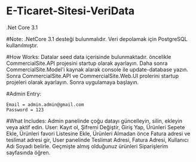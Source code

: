 # E-Ticaret-Sitesi-VeriData
.Net Core 3.1

#Note: .NetCore 3.1 desteği bulunmalıdır. Veri depolamak için PostgreSQL kullanılmıştır. 

#How Works: Datalar seed data içerisinde bulunmaktadır. öncelikle CommercialSite.API projesini startup olarak ayarlayın. Daha sonra CommercialSite.Model'i kaynak alarak console ile update-database yazın. Sonra CommercialSite.API ve CommercialSite.Web.UI prolerini startup projeleri olarak ayarlayın. Sonra uygulamaya başlayın.

#Admin Entry:

    Email = admin.admin@gmail.com
    Password = 123
    
    
#What Includes: Admin panelinde çoğu datayı güncelleyin, silin, ekleyin veya aktif edin. 
                User: Kayıt ol, Şifremi Değiştir, Giriş Yap, Ürünleri Sepete Ekle, Ürünleri favori Listesine Ekle, Ürünleri Almadan önce Fatura adresi ve teslimat adresi gir, User panelinde Teslimat Adresi, Fatura Adresi, Kullanıcı Adı Soyadı belirle. Geçmişte almış olduğunuz ürünleri Siparişlerim sayfasında öğren.

